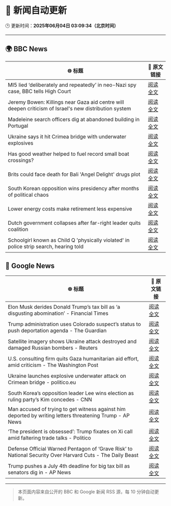 # 🧠 新闻自动更新

🕒 更新时间：**2025年06月04日 03:09:34（北京时间）**

---

## 🌍 BBC News

| 🌐 标题 | 🔗 原文链接 |
|--------|-------------|
| MI5 lied ‘deliberately and repeatedly’ in neo-Nazi spy case, BBC tells High Court | [阅读全文](https://www.bbc.com/news/articles/c4ge87g2lngo) |
| Jeremy Bowen: Killings near Gaza aid centre will deepen criticism of Israel's new distribution system | [阅读全文](https://www.bbc.com/news/articles/c8jgk1w320lo) |
| Madeleine search officers dig at abandoned building in Portugal | [阅读全文](https://www.bbc.com/news/articles/cy4k1vg34wlo) |
| Ukraine says it hit Crimea bridge with underwater explosives | [阅读全文](https://www.bbc.com/news/articles/cz708lpzgxro) |
| Has good weather helped to fuel record small boat crossings? | [阅读全文](https://www.bbc.com/news/articles/cwy3vq22xqzo) |
| Brits could face death for Bali 'Angel Delight' drugs plot | [阅读全文](https://www.bbc.com/news/articles/cewd705yy74o) |
| South Korean opposition wins presidency after months of political chaos | [阅读全文](https://www.bbc.com/news/articles/c861yyqxg4do) |
| Lower energy costs make retirement less expensive | [阅读全文](https://www.bbc.com/news/articles/cj42022gqzwo) |
| Dutch government collapses after far-right leader quits coalition | [阅读全文](https://www.bbc.com/news/articles/c0r1x5yyd5wo) |
| Schoolgirl known as Child Q 'physically violated' in police strip search, hearing told | [阅读全文](https://www.bbc.com/news/articles/cev4k0zke24o) |

## 📰 Google News

| 🌐 标题 | 🔗 原文链接 |
|--------|-------------|
| Elon Musk derides Donald Trump’s tax bill as ‘a disgusting abomination’ - Financial Times | [阅读全文](https://news.google.com/rss/articles/CBMicEFVX3lxTE5fTDFsc0w3N0RlX0NMWmtfa256OXpIdGxaaHVkbHdVSVdEX0pTX1luZWxmQ01HaWxvTER1ZEVIMW9WRlZuTkpZY19pNzRYVWRmcXRDRVoyM2lRTHJjWUF3OWhHMnloQVFHdDJJQ0Z2Tmk?oc=5) |
| Trump administration uses Colorado suspect’s status to push deportation agenda - The Guardian | [阅读全文](https://news.google.com/rss/articles/CBMipAFBVV95cUxOZXlONEZLZklCR3kybmh1QU9fR3FDMl9PY2VOZmdpN1FDV2xXbk1fd0ZlTDg0WHJFRkZRYXNMZGtmUDhjZTF5NV8xNUZSQzdGR1lrMm1rekp6ZHEwcDIzelkzRjJVVU1ObW1JaU01TzR3QmZYNkttdFROZjZpdDN0cFdWdUR6SVpELWJHdm5QWGNFcThMOVpXZXN5SEZ0U2N2Y3lZcg?oc=5) |
| Satellite imagery shows Ukraine attack destroyed and damaged Russian bombers - Reuters | [阅读全文](https://news.google.com/rss/articles/CBMi0AFBVV95cUxOREZENXJVYW9UTlJmcDhmYnlZOXZieTJialJfdDZUdDZrZWNJM0xJaENzN2s5LVFWNXhPSlZCcVJ2aE4tZ3RxZ0RIcHNuSkYyUFNOcUF3Q3owTGtCRU1BQ1FPR3VnLVQycVgyS0RYdmRBZ2c1V1VtUjZFbHdhMU9pblNzMS1sOWdRN1U0ZFo5dUlaNExrSjBiYTlCemhMd2ZpajIzNU1tYWIxUHZyNUJWczNxdXZ4V2d3RVA3Q1U3S21kOHdZdjYwOFdVaUh6QU12?oc=5) |
| U.S. consulting firm quits Gaza humanitarian aid effort, amid criticism - The Washington Post | [阅读全文](https://news.google.com/rss/articles/CBMikAFBVV95cUxQV1B4UDdpVHREOGxId3pDZ2l1X0hRUUt1bl9zLUl1X0xCMDd3cDM5Y0N6R3hhbUNwbUx1QVVibDJza0pYNmNVZEdpNUhPSTFIZlJvRDNiMjRRNnprZVpfQkF0R0puSHJMVk9zbkpkOUNTa1E0UDZLMXdZd3I0bGhqdjFqLTZWUVU4ajgyZHFoZG4?oc=5) |
| Ukraine launches explosive underwater attack on Crimean bridge - politico.eu | [阅读全文](https://news.google.com/rss/articles/CBMilwFBVV95cUxOYXNpRUVJbjhpWkhHVHJJbEZUb3d2MHZ5SEwwTW9jRHlyNjVfaE1Xd1hCVjVzQXRkWlM5UE1XUnRIeldWVjFkZ2xsTHVjZ2R1ZEN0ZWd2NUZnSVdxUVd6TktxaXZiUEx2Y2lINVNwZUwtdS1ZVVQwek9XbWFWemk0V1R2ZmlLVXZxbVZ3QnNteF9QbnRhWWJN?oc=5) |
| South Korea’s opposition leader Lee wins election as ruling party’s Kim concedes - CNN | [阅读全文](https://news.google.com/rss/articles/CBMijwFBVV95cUxPWHJzYmJGWTBZRDZnM0h6andoa3BENkdSTmJnU3VsOGllLUZXbTIzSUQ4R0tqcHducnY0LVdwcTAzSWVjUWtjSFlSSk55aFoxUXZTOTVTV19xZGlaa1JkUzBxQzJLVGlqM3U3UnFVWDhNRTR5enlSZjhsblRjTmJORGVGdGw2MmN1b1l2X25ZTdIBlAFBVV95cUxQZEdSZWxfYUV2NVlTVmJnSE1NTWFJZlk2WWFVZFFIN3AzMERqQmhGS2llbllGV25HR3F4cWdmaU1mdlZtMEtNRFF4VEF0QVF4T2VqcXh6U3FQTTR3MlVvMzF0cGwtR0JlY0ZHSURXa085V0x6ZDQ1MkRXQVpJWDMxVFpUREZ3ZnBSS3dpMXNJQ1NNWjk2?oc=5) |
| Man accused of trying to get witness against him deported by writing letters threatening Trump - AP News | [阅读全文](https://news.google.com/rss/articles/CBMiqwFBVV95cUxNTUVockJVNXJFVlBqMEotOU9ta0YwTWtZQnB2RnM1cFlYaDVQS0lpNFF3VW9nLWtrU1pCOEprM1dvVnNmeDJfRnJteGRrSTBfTjVxN18yeF9YbjNKN3U3SF9COE1ZaUs5OXpzaFlTbllHTkFjZ21wcExnTXVLWTdsbE5yREJKQUxrU3kyUUV4ek9XbVJLUnNOcFVxX2VrZnZ5VDJXUUJnN2FfRTA?oc=5) |
| ‘The president is obsessed’: Trump fixates on Xi call amid faltering trade talks - Politico | [阅读全文](https://news.google.com/rss/articles/CBMigAFBVV95cUxOZzBQSWlfWU9GSDdjNDVQak4yWUpYTU1PZUIyYnJnVGxZV3RXZlZfYkpfY2pFTVN6MVJXYXdXXzlzeDIwYXFJWDNBNkJES0dvSm9fcWcxMHZQNEF6anI1R1RMb2lfMDRwNFpLVjh0QWtpUjRPRkwxbVVuNlF1MDc5Sg?oc=5) |
| Defense Official Warned Pentagon of ‘Grave Risk’ to National Security Over Harvard Cuts - The Daily Beast | [阅读全文](https://news.google.com/rss/articles/CBMitwFBVV95cUxNeTRnNFlJcDZoWndCWXpOMEs1QmVSS1pEeENwRVZtSDJBRUNCeU96dnFhMjZQQzZXQ2V1SWluR0F5S2Jvb2dVYnBGMGgwZXNtNTRvYVBPNzF2U2pzaDlYWFNWTGNkT0QxRVZJMGUzWWgtU2FJNnp6Z0pPTURiekoyUlpUbENSUUVsUXR2LXQydkt4QlNrUTFHOEw1d1BJT2F4c0c5WUQ3Q2JSc0x5TXhqYmx2N2NsZEE?oc=5) |
| Trump pushes a July 4th deadline for big tax bill as senators dig in - AP News | [阅读全文](https://news.google.com/rss/articles/CBMilAFBVV95cUxQSGFkWWtLT2s4NWZQZElSMEdRSWl2bzhBNXA5cVNMMFdoN3Q2WVgtZ1pRNEVtUTdiUTRCSU9TNy1UZ2N1UURSZk5kT3NRM1pTQVFHNUNucU9DSGdwYUNPa1JrMDF1MmNnenpZYWxseFAzOEZyMzRiN0NDR3A1OW4zVWtzN2QwNnRoZmpvSEdyU05rZ25X?oc=5) |

---
> 本页面内容来自公开的 BBC 和 Google 新闻 RSS 源，每 10 分钟自动更新。